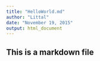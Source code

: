 ```yaml
---
title: "HelloWorld.md"
author: "Littal"
date: "November 19, 2015"
output: html_document
---
```


## This is a markdown file



